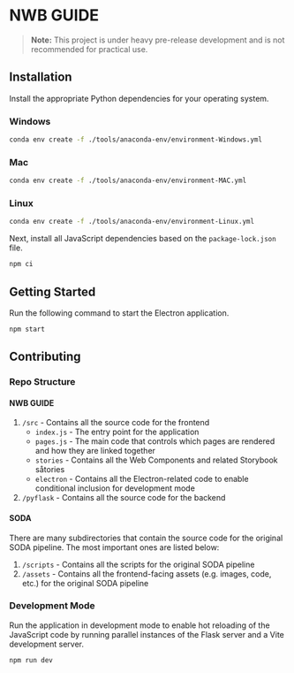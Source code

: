 # NWB GUIDE

> **Note:** This project is under heavy pre-release development and is not recommended for practical use.

## Installation
Install the appropriate Python dependencies for your operating system. 

### Windows
```bash
conda env create -f ./tools/anaconda-env/environment-Windows.yml
```

### Mac
```bash
conda env create -f ./tools/anaconda-env/environment-MAC.yml
```

### Linux
```bash
conda env create -f ./tools/anaconda-env/environment-Linux.yml
```


Next, install all JavaScript dependencies based on the `package-lock.json` file.
```bash
npm ci
```

## Getting Started
Run the following command to start the Electron application.

```bash
npm start
```

## Contributing

### Repo Structure
#### NWB GUIDE
1. `/src` - Contains all the source code for the frontend
    - `index.js` - The entry point for the application
    - `pages.js` - The main code that controls which pages are rendered and how they are linked together
    - `stories` - Contains all the Web Components and related Storybook såtories
    - `electron` - Contains all the Electron-related code to enable conditional inclusion for development mode
2. `/pyflask` - Contains all the source code for the backend

#### SODA
There are many subdirectories that contain the source code for the original SODA pipeline. The most important ones are listed below:
1. `/scripts` - Contains all the scripts for the original SODA pipeline
2. `/assets` - Contains all the frontend-facing assets (e.g. images, code, etc.) for the original SODA pipeline

### Development Mode
Run the application in development mode to enable hot reloading of the JavaScript code by running parallel instances of the Flask server and a Vite development server.
```bash
npm run dev
```
